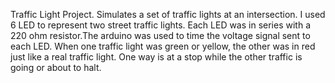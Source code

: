 Traffic Light Project. Simulates a set of traffic lights at an intersection. I used 6 LED to represent two street traffic lights. Each LED was in series with a 220 ohm resistor.The arduino was used to time the voltage signal sent to each LED. When one traffic light was green or yellow, the other was in red just like a real traffic light. One way is at a stop while the other traffic is going or about to halt.
